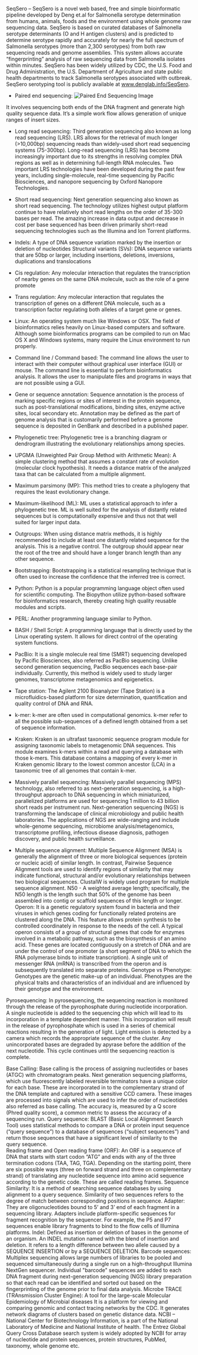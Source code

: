 SeqSero – SeqSero is a novel web based, free and simple bioinformatic pipeline developed by Deng et.al for Salmonella serotype determination from humans, animals, foods and the environment using whole genome raw sequencing data.  SeqSero is based on curated databases of Salmonella serotype determinants (O and H antigen clusters) and is predicted to determine serotype rapidly and accurately for nearly the full spectrum of Salmonella serotypes (more than 2,300 serotypes) from both raw sequencing reads and genome assemblies. This system allows accurate “fingerprinting” analysis of raw sequencing data from Salmonella isolates within minutes. SeqSero has been widely utilized by CDC, the U.S. Food and Drug Administration, the U.S. Department of Agriculture and state public health departments to track Salmonella serotypes associated with outbreak. SeqSero serotyping tool is publicly available at www.denglab.info/SeqSero.

* Paired end sequencing:
![Paired End Sequencing Image](https://amd-midwest.github.io/bioinfo_course/images/paired_end.png "")

It involves sequencing both ends of the DNA fragment and generate high quality sequence data. It’s a simple work flow allows generation of unique ranges of insert sizes.

* Long read sequencing: Third generation sequencing also known as long read sequencing (LRS). LRS allows for the retrieval of much longer (>10,000bp) sequencing reads than widely-used short read sequencing systems (75-300bp). Long-read sequencing (LRS) has become increasingly important due to its strengths in resolving complex DNA regions as well as in determining full-length RNA molecules. Two important LRS technologies have been developed during the past few years, including single-molecule, real-time sequencing by Pacific Biosciences, and nanopore sequencing by Oxford Nanopore Technologies.

* Short read sequencing: Next generation sequencing also known as short read sequencing. The technology utilizes highest output platform continue to have relatively short read lengths on the order of 35-300 bases per read. The amazing increase in data output and decrease in cost per base sequenced has been driven primarily short-read sequencing technologies such as the Illumina and Ion Torrent platforms.

* Indels: A type of DNA sequence variation marked by the insertion or deletion of nucleotides
Structural variants (SVs): DNA sequence variants that are 50bp or larger, including insertions, deletions, inversions, duplications and translocations

* Cis regulation: Any molecular interaction that regulates the transcription of nearby genes on the same DNA molecule, such as the role of a gene promote

* Trans regulation: Any molecular interaction that regulates the transcription of genes on a different DNA molecule, such as a transcription factor regulating both alleles of a target gene or genes.

* Linux: An operating system much like Windows or OSX. The field of bioinformatics relies heavily on Linux-based computers and software. Although some bioinformatics programs can be compiled to run on Mac OS X and Windows systems, many require the Linux environment to run properly.

* Command line / Command based: The command line allows the user to interact with their computer without graphical user interface (GUI) or mouse. The command line is essential to perform bioinformatics analysis. It allows the user to manipulate files and programs in ways that are not possible using a GUI.

* Gene or sequence annotation: Sequence annotation is the process of marking specific regions or sites of interest in the protein sequence, such as post-translational modifications, binding sites, enzyme active sites, local secondary etc. Annotation may be defined as the part of genome analysis that is customarily performed before a genome sequence is deposited in GenBank and described in a published paper.

* Phylogenetic tree: Phylogenetic tree is a branching diagram or dendrogram illustrating the evolutionary relationships among species.

* UPGMA (Unweighted Pair Group Method with Arithmetic Mean): A simple clustering method that assumes a constant rate of evolution (molecular clock hypothesis). It needs a distance matrix of the analyzed taxa that can be calculated from a multiple alignment.

* Maximum parsimony (MP): This method tries to create a phylogeny that requires the least evolutionary change.

* Maximum-likelihood (ML): ML uses a statistical approach to infer a phylogenetic tree. ML is well suited for the analysis of distantly related sequences but is computationally expensive and thus not that well suited for larger input data.

* Outgroups: When using distance matrix methods, it is highly recommended to include at least one distantly related sequence for the analysis. This is a negative control. The outgroup should appear near the root of the tree and should have a longer branch length than any other sequence.

* Bootstrapping: Bootstrapping is a statistical resampling technique that is often used to increase the confidence that the inferred tree is correct.

* Python: Python is a popular programming language object often used for scientific computing. The Biopython utilize python-based software for bioinformatics research, thereby creating high quality reusable modules and scripts.

* PERL: Another programming language similar to Python.

* BASH / Shell Script: A programming language that is directly used by the Linux operating system. It allows for direct control of the operating system functions.

* PacBio:  It is a single molecule real time (SMRT) sequencing developed by Pacific Biosciences, also referred as PacBio sequencing. Unlike second generation sequencing, PacBio sequences each base-pair individually. Currently, this method is widely used to study larger genomes, transcriptome metagenomics and epigenetics.

* Tape station: The Agilent 2100 Bioanalyzer (Tape Station) is a microfluidics-based platform for size determination, quantification and quality control of DNA and RNA.

* k-mer: k-mer are often used in computational genomics. k-mer refer to all the possible sub-sequences of a defined length obtained from a set of sequence information.

* Kraken: Kraken is an ultrafast taxonomic sequence program module for assigning taxonomic labels to metagenomic DNA sequences. This module examines k-mers within a read and querying a database with those k-mers. This database contains a mapping of every k-mer in Kraken genomic library to the lowest common ancestor (LCA) in a taxonomic tree of all genomes that contain k-mer.

* Massively parallel sequencing: Massively parallel sequencing (MPS) technology, also referred to as next-generation sequencing, is a high-throughput approach to DNA sequencing in which miniaturized, parallelized platforms are used for sequencing 1 million to 43 billion short reads per instrument run. Next-generation sequencing (NGS) is transforming the landscape of clinical microbiology and public health laboratories. The applications of NGS are wide-ranging and include whole-genome sequencing, microbiome analysis/metagenomics, transcriptome profiling, infectious disease diagnosis, pathogen discovery, and public health surveillance.

* Multiple sequence alignment: Multiple Sequence Alignment (MSA) is generally the alignment of three or more biological sequences (protein or nucleic acid) of similar length. In contrast, Pairwise Sequence Alignment tools are used to identify regions of similarity that may indicate functional, structural and/or evolutionary relationships between two biological sequences. ClustalW is widely used program for multiple sequence alignment.
N50 - A weighted average length; specifically, the N50 length is the length such that 50% of the genome has been assembled into contig or scaffold sequences of this length or longer.
Operon: It is a genetic regulatory system found in bacteria and their viruses in which genes coding for functionally related proteins are clustered along the DNA. This feature allows protein synthesis to be controlled coordinately in response to the needs of the cell. A typical operon consists of a group of structural genes that code for enzymes involved in a metabolic pathway, such as the biosynthesis of an amino acid. These genes are located contiguously on a stretch of DNA and are under the control of one promoter (a short segment of DNA to which the RNA polymerase binds to initiate transcription). A single unit of messenger RNA (mRNA) is transcribed from the operon and is subsequently translated into separate proteins.
Genotype vs Phenotype: Genotypes are the genetic make-up of an individual. Phenotypes are the physical traits and characteristics of an individual and are influenced by their genotype and the environment.

Pyrosequencing:  In pyrosequencing, the sequencing reaction is monitored through the release of the pyrophosphate during nucleotide incorporation. A single nucleotide is added to the sequencing chip which will lead to its incorporation in a template dependent manner. This incorporation will result in the release of pyrophosphate which is used in a series of chemical reactions resulting in the generation of light. Light emission is detected by a camera which records the appropriate sequence of the cluster. Any unincorporated bases are degraded by apyrase before the addition of the next nucleotide. This cycle continues until the sequencing reaction is complete.

Base Calling: Base calling is the process of assigning nucleotides or bases (ATGC) with chromatogram peaks. Next generation sequencing platforms, which use fluorescently labeled reversible terminators have a unique color for each base. These are incorporated in to the complementary strand of the DNA template and captured with a sensitive CCD camera. These images are processed into signals which are used to infer the order of nucleotides also referred as base calling. The accuracy is, measured by a Q score (Phred quality score), a common metric to assess the accuracy of a sequencing run.
Query sequence:  BLAST (Basic Local Alignment Search Tool) uses statistical methods to compare a DNA or protein input sequence (“query sequence”) to a database of sequences (“subject sequences”) and return those sequences that have a significant level of similarity to the query sequence.  
Reading frame and Open reading frame (ORF):  An ORF is a sequence of DNA that starts with start codon “ATG” and ends with any of the three termination codons (TAA, TAG, TGA). Depending on the starting point, there are six possible ways (three on forward strand and three on complementary strand) of translating any nucleotide sequence into amino acid sequence according to the genetic code. These are called reading frames.
Sequence Similarity: It is a method of searching sequence databases by using alignment to a query sequence. Similarity of two sequences refers to the degree of match between corresponding positions in sequence.
Adapter: They are oligonucleotides bound to 5’ and 3’ end of each fragment in a sequencing library. Adapters include platform-specific sequences for fragment recognition by the sequencer. For example, the P5 and P7 sequences enable library fragments to bind to the flow cells of Illumina platforms.
Indel: Defined as insertion or deletion of bases in the genome of an organism. An INDEL mutation named with the blend of insertion and deletion. It refers to a length difference between two allele caused by a SEQUENCE INSERTION or by a SEQUENCE DELETION.
Barcode sequences: Multiplex sequencing allows large numbers of libraries to be pooled and sequenced simultaneously during a single run on a high-throughput Illumina NextGen sequencer. Individual "barcode" sequences are added to each DNA fragment during next-generation sequencing (NGS) library preparation so that each read can be identified and sorted out based on the fingerprinting of the genome prior to final data analysis.
Microbe TRACE (TRAnsmission Cluster Engine): A tool for the large-scale Molecular Epidemiology of Microbial diseases It is a platform for viewing and comparing genomic and contact tracing networks by the CDC. It generates network diagrams of clusters based on genetic distance data.
NCBI – National Center for Biotechnology Information, is a part of the National Laboratory of Medicine and National Institute of health. The Entrez Global Query Cross Database search system is widely adopted by NCBI for array of nucleotide and protein sequences, protein structures, PubMed, taxonomy, whole genome etc.
